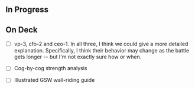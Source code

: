 
## In Progress

## On Deck

- [ ] vp-3, cfo-2 and ceo-1. In all three, I think we could give a more detailed explanation. Specifically, I think their behavior may change as the battle gets longer -- but I'm not exactly sure how or when.
- [ ] Cog-by-cog strength analysis
- [ ] Illustrated GSW wall-riding guide

